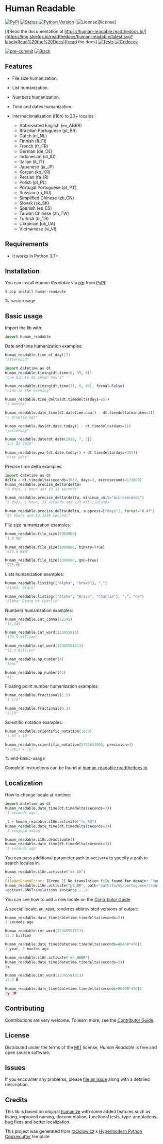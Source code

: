 # Human Readable

[![PyPI](https://img.shields.io/pypi/v/human-readable.svg)][pypi status]
[![Status](https://img.shields.io/pypi/status/human-readable.svg)][pypi status]
[![Python Version](https://img.shields.io/pypi/pyversions/human-readable)][pypi status]
[![License](https://img.shields.io/pypi/l/human-readable)][license]

[![Read the documentation at https://human-readable.readthedocs.io/](https://img.shields.io/readthedocs/human-readable/latest.svg?label=Read%20the%20Docs)][read the docs]
[![Tests](https://github.com/staticdev/human-readable/workflows/Tests/badge.svg)][tests]
[![Codecov](https://codecov.io/gh/staticdev/human-readable/branch/main/graph/badge.svg)][codecov]

[![pre-commit](https://img.shields.io/badge/pre--commit-enabled-brightgreen?logo=pre-commit&logoColor=white)][pre-commit]
[![Black](https://img.shields.io/badge/code%20style-black-000000.svg)][black]

[pypi status]: https://pypi.org/project/human-readable/
[read the docs]: https://human-readable.readthedocs.io/
[tests]: https://github.com/staticdev/human-readable/actions?workflow=Tests
[codecov]: https://app.codecov.io/gh/staticdev/human-readable
[pre-commit]: https://github.com/pre-commit/pre-commit
[black]: https://github.com/psf/black

## Features

- File size humanization.

- List humanization.

- Numbers humanization.

- Time and dates humanization.

- Internacionalization (i18n) to 20+ locales:

  - Abbreviated English (en_ABBR)
  - Brazilian Portuguese (pt_BR)
  - Dutch (nl_NL)
  - Finnish (fi_FI)
  - French (fr_FR)
  - German (de_DE)
  - Indonesian (id_ID)
  - Italian (it_IT)
  - Japanese (ja_JP)
  - Korean (ko_KR)
  - Persian (fa_IR)
  - Polish (pl_PL)
  - Portugal Portuguese (pt_PT)
  - Russian (ru_RU)
  - Simplified Chinese (zh_CN)
  - Slovak (sk_SK)
  - Spanish (es_ES)
  - Taiwan Chinese (zh_TW)
  - Turkish (tr_TR)
  - Ukrainian (uk_UA)
  - Vietnamese (vi_VI)

## Requirements

- It works in Python 3.7+.

## Installation

You can install _Human Readable_ via [pip] from [PyPI]:

```console
$ pip install human-readable
```

% basic-usage

## Basic usage

Import the lib with:

```python
import human_readable
```

Date and time humanization examples:

```python
human_readable.time_of_day(17)
"afternoon"

import datetime as dt
human_readable.timing(dt.time(6, 59, 0))
"one minute to seven hours"

human_readable.timing(dt.time(21, 0, 40), formal=False)
"nine in the evening"

human_readable.time_delta(dt.timedelta(days=65))
"2 months"

human_readable.date_time(dt.datetime.now() - dt.timedelta(minutes=2))
"2 minutes ago"

human_readable.day(dt.date.today() - dt.timedelta(days=1))
"yesterday"

human_readable.date(dt.date(2019, 7, 2))
"Jul 02 2019"

human_readable.year(dt.date.today() + dt.timedelta(days=365))
"next year"
```

Precise time delta examples:

```python
import datetime as dt
delta = dt.timedelta(seconds=3633, days=2, microseconds=123000)
human_readable.precise_delta(delta)
"2 days, 1 hour and 33.12 seconds"

human_readable.precise_delta(delta, minimum_unit="microseconds")
"2 days, 1 hour, 33 seconds and 123 milliseconds"

human_readable.precise_delta(delta, suppress=["days"], format="0.4f")
"49 hours and 33.1230 seconds"
```

File size humanization examples:

```python
human_readable.file_size(1000000)
"1.0 MB"

human_readable.file_size(1000000, binary=True)
"976.6 KiB"

human_readable.file_size(1000000, gnu=True)
"976.6K"
```

Lists humanization examples:

```python
human_readable.listing(["Alpha", "Bravo"], ",")
"Alpha, Bravo"

human_readable.listing(["Alpha", "Bravo", "Charlie"], ";", "or")
"Alpha; Bravo or Charlie"
```

Numbers humanization examples:

```python
human_readable.int_comma(12345)
"12,345"

human_readable.int_word(123455913)
"123.5 million"

human_readable.int_word(12345591313)
"12.3 billion"

human_readable.ap_number(4)
"four"

human_readable.ap_number(41)
"41"
```

Floating point number humanization examples:

```python
human_readable.fractional(1.5)
"1 1/2"

human_readable.fractional(0.3)
"3/10"
```

Scientific notation examples:

```python
human_readable.scientific_notation(1000)
"1.00 x 10³"

human_readable.scientific_notation(5781651000, precision=4)
"5.7817 x 10⁹"
```

% end-basic-usage

Complete instructions can be found at [human-readable.readthedocs.io].

## Localization

How to change locale at runtime:

```python
import datetime as dt
human_readable.date_time(dt.timedelta(seconds=3))
'3 seconds ago'

_t = human_readable.i18n.activate("ru_RU")
human_readable.date_time(dt.timedelta(seconds=3))
'3 секунды назад'

human_readable.i18n.deactivate()
human_readable.date_time(dt.timedelta(seconds=3))
'3 seconds ago'
```

You can pass additional parameter `path` to `activate` to specify a path to search
locales in.

```python
human_readable.i18n.activate("xx_XX")
...
FileNotFoundError: [Errno 2] No translation file found for domain: 'human_readable'
human_readable.i18n.activate("pt_BR", path="path/to/my/portuguese/translation/")
<gettext.GNUTranslations instance ...>
```

You can see how to add a new locale on the [Contributor Guide].

A special locale, `en_ABBR`, renderes abbreviated versions of output:

```python
human_readable.date_time(datetime.timedelta(seconds=3))
3 seconds ago

human_readable.int_word(12345591313)
12.3 billion

human_readable.date_time(datetime.timedelta(seconds=86400*476))
1 year, 3 months ago

human_readable.i18n.activate('en_ABBR')
human_readable.date_time(datetime.timedelta(seconds=3))
3s

human_readable.int_word(12345591313)
12.3 B

human_readable.date_time(datetime.timedelta(seconds=86400*476))
1y 3M
```

## Contributing

Contributions are very welcome.
To learn more, see the [Contributor Guide].

## License

Distributed under the terms of the [MIT] license,
_Human Readable_ is free and open source software.

## Issues

If you encounter any problems,
please [file an issue] along with a detailed description.

## Credits

This lib is based on original [humanize] with some added features such as listing, improved naming, documentation, functional tests, type-annotations, bug fixes and better localization.

This project was generated from [@cjolowicz]'s [Hypermodern Python Cookiecutter] template.

[@cjolowicz]: https://github.com/cjolowicz
[pypi]: https://pypi.org/
[hypermodern python cookiecutter]: https://github.com/cjolowicz/cookiecutter-hypermodern-python
[file an issue]: https://github.com/staticdev/human-readable/issues
[pip]: https://pip.pypa.io/

<!-- github-only -->

[contributor guide]: https://github.com/staticdev/human-readable/blob/main/CONTRIBUTING.md
[cookiecutter]: https://github.com/audreyr/cookiecutter
[human-readable.readthedocs.io]: https://human-readable.readthedocs.io
[humanize]: https://github.com/jmoiron/humanize
[mit]: http://opensource.org/licenses/MIT
